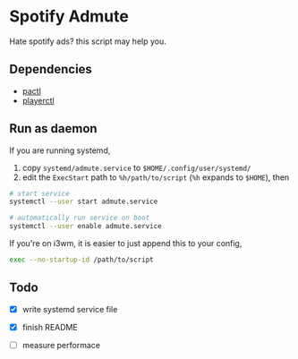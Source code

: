 # Spotify Admute

Hate spotify ads? this script may help you.

## Dependencies

- [pactl](https://man.archlinux.org/man/pactl.1.en)
- [playerctl](https://github.com/altdesktop/playerctl)

## Run as daemon

If you are running systemd, 

1. copy `systemd/admute.service` to `$HOME/.config/user/systemd/`
2. edit the `ExecStart` path to `%h/path/to/script` (`%h` expands to `$HOME`), then

```bash
# start service
systemctl --user start admute.service

# automatically run service on boot
systemctl --user enable admute.service
```

If you're on i3wm, it is easier to just append this to your config,

```bash
exec --no-startup-id /path/to/script
```

## Todo

- [x] write systemd service file
- [x] finish README
- [ ] measure performace

